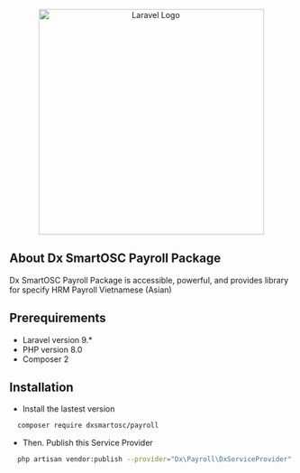 <p align="center"><a href="https://dx.smartosc.com/" target="_blank"><img src="https://dx.smartosc.com/wp-content/uploads/2022/08/logo-white-page-1.png" width="400" alt="Laravel Logo"></a></p>

## About Dx SmartOSC Payroll Package

Dx SmartOSC Payroll Package is accessible, powerful, and provides library for specify HRM Payroll Vietnamese (Asian)

## Prerequirements

- Laravel version 9.*
- PHP version 8.0
- Composer 2

## Installation
- Install the lastest version
```sh
  composer require dxsmartosc/payroll
```

- Then. Publish this Service Provider
```sh
  php artisan vendor:publish --provider="Dx\Payroll\DxServiceProvider"
```
